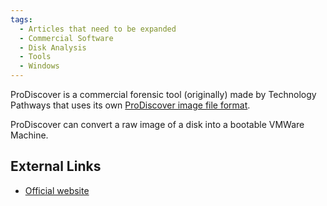 ```yaml
---
tags:
  - Articles that need to be expanded
  - Commercial Software
  - Disk Analysis
  - Tools
  - Windows
---
```

ProDiscover is a commercial forensic tool (originally) made by Technology
Pathways that uses its own [ProDiscover image file format](prodiscover_image_file_format.md).

ProDiscover can convert a raw image of a disk into a bootable VMWare
Machine.

## External Links

* [Official website](https://prodiscover.com/)
